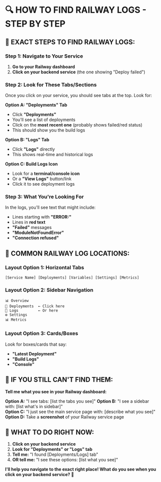 🔍 HOW TO FIND RAILWAY LOGS - STEP BY STEP
==========================================

## 📍 EXACT STEPS TO FIND RAILWAY LOGS:

### Step 1: Navigate to Your Service
1. **Go to your Railway dashboard**
2. **Click on your backend service** (the one showing "Deploy failed")

### Step 2: Look for These Tabs/Sections
Once you click on your service, you should see tabs at the top. Look for:

**Option A: "Deployments" Tab**
- Click **"Deployments"** 
- You'll see a list of deployments
- Click on the **most recent one** (probably shows failed/red status)
- This should show you the build logs

**Option B: "Logs" Tab**  
- Click **"Logs"** directly
- This shows real-time and historical logs

**Option C: Build Logs Icon**
- Look for a **terminal/console icon** 
- Or a **"View Logs"** button/link
- Click it to see deployment logs

### Step 3: What You're Looking For
In the logs, you'll see text that might include:
- Lines starting with **"ERROR:"**
- Lines in **red text**
- **"Failed"** messages
- **"ModuleNotFoundError"**
- **"Connection refused"**

## 🎯 COMMON RAILWAY LOG LOCATIONS:

### Layout Option 1: Horizontal Tabs
```
[Service Name] [Deployments] [Variables] [Settings] [Metrics]
```

### Layout Option 2: Sidebar Navigation  
```
📊 Overview
🚀 Deployments  ← Click here
📝 Logs         ← Or here
⚙️ Settings
📊 Metrics
```

### Layout Option 3: Cards/Boxes
Look for boxes/cards that say:
- **"Latest Deployment"**
- **"Build Logs"** 
- **"Console"**

## 🤔 IF YOU STILL CAN'T FIND THEM:

**Tell me what you see in your Railway dashboard:**

**Option A:** "I see tabs: [list the tabs you see]"
**Option B:** "I see a sidebar with: [list what's in sidebar]"  
**Option C:** "I just see the main service page with: [describe what you see]"
**Option D:** Take a **screenshot** of your Railway service page

## 🎯 WHAT TO DO RIGHT NOW:

1. **Click on your backend service**
2. **Look for "Deployments" or "Logs" tab**
3. **Tell me:** "I found [Deployments/Logs] tab" 
4. **OR tell me:** "I see these options: [list what you see]"

**I'll help you navigate to the exact right place! What do you see when you click on your backend service? 📍**